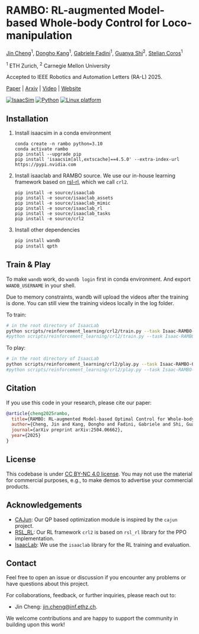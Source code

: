 

# RAMBO: RL-augmented Model-based Whole-body Control for Loco-manipulation

[Jin Cheng](https://jin-cheng.me/)<sup>1</sup>, [Dongho Kang](https://donghokang.net/)<sup>1</sup>, [Gabriele Fadini](https://www.zhaw.ch/en/about-us/person/fadi)<sup>1</sup>, [Guanya Shi](https://www.gshi.me/)<sup>2</sup>, [Stelian Coros](https://crl.ethz.ch/people/coros/index.html)<sup>1</sup>

<sup>1</sup> ETH Zurich, <sup>2</sup> Carnegie Mellon University


Accepted to IEEE Robotics and Automation Letters (RA-L) 2025.

[Paper](https://arxiv.org/pdf/2504.06662) | [Arxiv](http://arxiv.org/abs/2504.06662) | [Video](https://youtu.be/VdZxhLNG6wQ) | [Website]( https://jin-cheng.me/rambo.github.io/)

[![IsaacSim](https://img.shields.io/badge/IsaacSim-4.5.0-silver.svg)](https://docs.isaacsim.omniverse.nvidia.com/latest/index.html)
[![Python](https://img.shields.io/badge/python-3.10-blue.svg)](https://docs.python.org/3/whatsnew/3.10.html)
[![Linux platform](https://img.shields.io/badge/platform-linux--64-orange.svg)](https://releases.ubuntu.com/20.04/)


## Installation

1. Install isaacsim in a conda environment
    ```
    conda create -n rambo python=3.10
    conda activate rambo
    pip install --upgrade pip
    pip install 'isaacsim[all,extscache]==4.5.0' --extra-index-url https://pypi.nvidia.com
    ```

2. Install isaaclab and RAMBO source. We use our in-house learning framework based on [rsl-rl](https://github.com/leggedrobotics/rsl_rl), which we call `crl2`.
    ```
    pip install -e source/isaaclab
    pip install -e source/isaaclab_assets
    pip install -e source/isaaclab_mimic
    pip install -e source/isaaclab_rl
    pip install -e source/isaaclab_tasks
    pip install -e source/crl2
    ```

3. Install other dependencies
    ```bash
    pip install wandb
    pip install qpth
    ```

## Train & Play
To make `wandb` work, do `wandb login` first in conda environment. And export `WANDB_USERNAME` in your shell.

Due to memory constraints, wandb will upload the videos after the training is done. You can still view the training videos locally in the log folder.

To train:
```bash
# in the root directory of IsaacLab
python scripts/reinforcement_learning/crl2/train.py --task Isaac-RAMBO-Quadruped-Go2-v0 --headless --logger=wandb --video
#python scripts/reinforcement_learning/crl2/train.py --task Isaac-RAMBO-Biped-Go2-v0 --headless --logger=wandb --video
```

To play:
```bash
# in the root directory of IsaacLab
python scripts/reinforcement_learning/crl2/play.py --task Isaac-RAMBO-Quadruped-Go2-v0 --num_envs 10
#python scripts/reinforcement_learning/crl2/play.py --task Isaac-RAMBO-Biped-Go2-v0 --num_envs 10
```
## Citation
If you use this code in your research, please cite our paper:
```bibtex
@article{cheng2025rambo,
  title={RAMBO: RL-augmented Model-based Optimal Control for Whole-body Loco-manipulation},
  author={Cheng, Jin and Kang, Dongho and Fadini, Gabriele and Shi, Guanya and Coros, Stelian},
  journal={arXiv preprint arXiv:2504.06662},
  year={2025}
}
```

## License

This codebase is under [CC BY-NC 4.0 license](https://creativecommons.org/licenses/by-nc/4.0/deed.en). You may not use the material for commercial purposes, e.g., to make demos to advertise your commercial products.


## Acknowledgements

- [CAJun](https://github.com/yxyang/cajun/): Our QP based optimization module is inspired by the `cajun` project.
- [RSL_RL](https://github.com/leggedrobotics/rsl_rl): Our RL framework `crl2` is based on `rsl_rl` library for the PPO implementation.
- [IsaacLab](https://github.com/isaac-sim/IsaacLab): We use the `isaaclab` library for the RL training and evaluation.


## Contact

Feel free to open an issue or discussion if you encounter any problems or have questions about this project.

For collaborations, feedback, or further inquiries, please reach out to:

- Jin Cheng: [jin.cheng@inf.ethz.ch](mailto:jin.cheng@inf.ethz.ch).

We welcome contributions and are happy to support the community in building upon this work!
